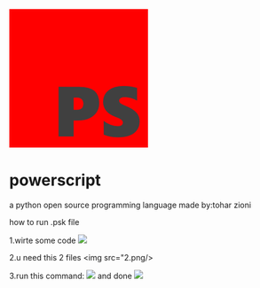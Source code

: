 <img src="ps.png"/>

# powerscript

a python open source programming language made by:tohar zioni

how to run .psk file

1.wirte some code
<img src="1.png"/>


2.u need this 2 files
<img src="2.png/>

3.run this command:
<img src="3.png"/>
and done
<img src="4.png"/>
